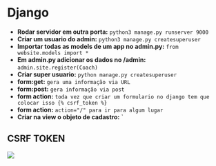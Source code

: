 # Django

- **Rodar servidor em outra porta:** `python3 manage.py runserver 9000`
- **Criar um usuario do admin:** `python3 manage.py createsuperuser`
- **Importar todas as models de um app no admin.py:** `from website.models import *`
- **Em admin.py adicionar os dados no /admin:** `admin.site.register(Coach)`
- **Criar super usuario:** `python manage.py createsuperuser`
- **form:get:** `gera uma informação via URL`
- **form:post:** `gera informação via post`
- **form action:** `toda vez que criar um formulario no django tem que colocar isso {% csrf_token %}`
- **form action:** `action="/" para ir para algum lugar`
- **Criar na view o objeto de cadastro:** `


## CSRF TOKEN

<img src="https://www.digitalmunition.me/wp-content/uploads/2018/04/csrf-cross-site-request-forgery-620x350-c.png" />
